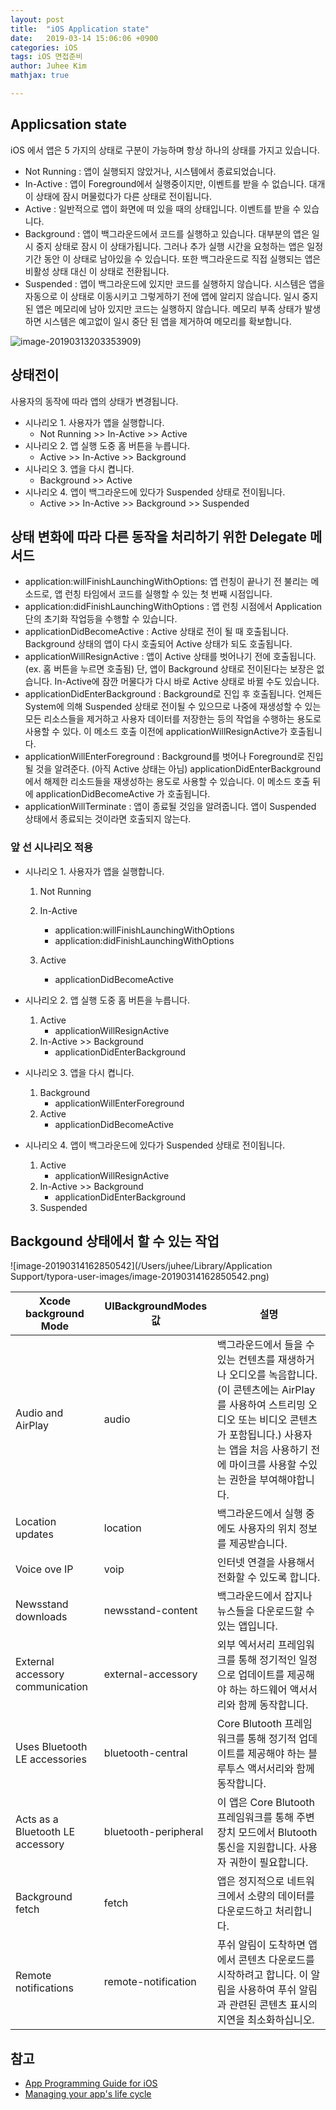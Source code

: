 ```yaml
---
layout: post
title:  "iOS Application state"
date:   2019-03-14 15:06:06 +0900
categories: iOS
tags: iOS 면접준비
author: Juhee Kim
mathjax: true

---
```


## Applicsation state

iOS 에서 앱은 5 가지의 상태로 구분이 가능하며 항상 하나의 상태를 가지고 있습니다.

* Not Running :  앱이 실행되지 않았거나, 시스템에서 종료되었습니다.
* In-Active : 앱이 Foreground에서 실행중이지만, 이벤트를 받을 수 없습니다. 대개 이 상태에 잠시 머물렀다가 다른 상태로 전이됩니다.
* Active : 일반적으로 앱이 화면에 떠 있을 때의 상태입니다. 이벤트를 받을 수 있습니다.
* Background : 앱이 백그라운드에서 코드를 실행하고 있습니다. 대부분의 앱은 일시 중지 상태로 잠시 이 상태가됩니다. 그러나 추가 실행 시간을 요청하는 앱은 일정 기간 동안 이 상태로 남아있을 수 있습니다. 또한 백그라운드로 직접 실행되는 앱은 비활성 상태 대신 이 상태로 전환됩니다. 
* Suspended : 앱이 백그라운드에 있지만 코드를 실행하지 않습니다. 시스템은 앱을 자동으로 이 상태로 이동시키고 그렇게하기 전에 앱에 알리지 않습니다. 일시 중지 된 앱은 메모리에 남아 있지만 코드는 실행하지 않습니다. 메모리 부족 상태가 발생하면 시스템은 예고없이 일시 중단 된 앱을 제거하여 메모리를 확보합니다.

![image-20190313203353909](https://docs-assets.developer.apple.com/published/f5ae1a0785/00b28327-17dc-4f0c-866f-29f854edfce3.png))

## 상태전이

 사용자의 동작에 따라 앱의 상태가 변경됩니다.

* 시나리오 1. 사용자가 앱을 실행합니다.
  * Not Running >> In-Active >> Active
* 시나리오 2. 앱 실행 도중 홈 버튼을 누릅니다.
  * Active >> In-Active >> Background
* 시나리오 3. 앱을 다시 켭니다.
  * Background >> Active
* 시나리오 4. 앱이 백그라운드에 있다가 Suspended 상태로 전이됩니다.
  * Active >> In-Active >> Background >> Suspended

## 상태 변화에 따라 다른 동작을 처리하기 위한 Delegate 메서드

*  application:willFinishLaunchingWithOptions: 앱 런칭이 끝나기 전 불리는 메소드로, 앱 런칭 타임에서 코드를 실행할 수 있는 첫 번째 시점입니다. 
* application:didFinishLaunchingWithOptions : 앱 런칭 시점에서 Application 단의 초기화 작업등을 수행할 수 있습니다.
* applicationDidBecomeActive : Active 상태로 전이 될 때 호출됩니다. Background 상태의 앱이 다시 호출되어 Active 상태가 되도 호출됩니다.
* applicationWillResignActive : 앱이 Active 상태를 벗어나기 전에 호출됩니다. (ex. 홈 버튼을 누르면 호출됨) 단, 앱이 Background 상태로 전이된다는 보장은 없습니다. In-Active에 잠깐 머물다가 다시 바로 Active 상태로 바뀔 수도 있습니다.
* applicationDidEnterBackground : Background로 진입 후 호출됩니다. 언제든 System에 의해 Suspended 상태로 전이될 수 있으므로 나중에 재생성할 수 있는 모든 리소스들을 제거하고 사용자 데이터를 저장한는 등의 작업을 수행하는 용도로 사용할 수 있다. 이 메소드 호출 이전에 applicationWillResignActive가 호출됩니다.
* applicationWillEnterForeground : Background를 벗어나 Foreground로 진입될 것을 알려준다. (아직 Active 상태는 아님) applicationDidEnterBackground 에서 해제한 리소드들을 재생성하는 용도로 사용할 수 있습니다. 이 메소드 호출 뒤에 applicationDidBecomeActive 가 호출됩니다.
* applicationWillTerminate : 앱이 종료될 것임을 알려줍니다. 앱이 Suspended  상태에서 종료되는 것이라면 호출되지 않는다.

### 앞 선 시나리오 적용

- 시나리오 1. 사용자가 앱을 실행합니다.

  1. Not Running 
  2. In-Active 
     * application:willFinishLaunchingWithOptions
     * application:didFinishLaunchingWithOptions

  3. Active
     * applicationDidBecomeActive 

- 시나리오 2. 앱 실행 도중 홈 버튼을 누릅니다.

  1. Active
     * applicationWillResignActive
  2. In-Active >> Background
     - applicationDidEnterBackground 

- 시나리오 3. 앱을 다시 켭니다.

  1. Background
     - applicationWillEnterForeground
  2. Active
     - applicationDidBecomeActive 

- 시나리오 4. 앱이 백그라운드에 있다가 Suspended 상태로 전이됩니다. 

  1. Active
     * applicationWillResignActive
  2. In-Active >> Background
     * applicationDidEnterBackground
  3. Suspended 

## Backgound 상태에서 할 수 있는 작업

![image-20190314162850542](/Users/juhee/Library/Application Support/typora-user-images/image-20190314162850542.png)

| Xcode background Mode            | UIBackgroundModes 값 | 설명                                                         |
| -------------------------------- | -------------------- | ------------------------------------------------------------ |
| Audio and AirPlay                | audio                | 백그라운드에서 들을 수 있는 컨텐츠를 재생하거나 오디오를 녹음합니다. (이 콘텐츠에는 AirPlay를 사용하여 스트리밍 오디오 또는 비디오 콘텐츠가 포함됩니다.) 사용자는 앱을 처음 사용하기 전에 마이크를 사용할 수있는 권한을 부여해야합니다. |
| Location updates                 | location             | 백그라운드에서 실행 중에도 사용자의 위치 정보를 제공받습니다. |
| Voice ove IP                     | voip                 | 인터넷 연결을 사용해서 전화할 수 있도록 합니다.              |
| Newsstand downloads              | newsstand-content    | 백그라운드에서 잡지나 뉴스들을 다운로드할 수 있는 앱입니다.  |
| External accessory communication | external-accessory   | 외부 엑서서리 프레임워크를 통해 정기적인 일정으로 업데이트를 제공해야 하는 하드웨어 액서서리와 함께 동작합니다. |
| Uses Bluetooth LE accessories    | bluetooth-central    | Core Blutooth 프레임워크를 통해 정기적 업데이트를 제공해야 하는 블루투스 액서서리와 함께 동작합니다. |
| Acts as a Bluetooth LE accessory | bluetooth-peripheral | 이 앱은 Core Blutooth 프레임워크를 통해 주변 장치 모드에서 Blutooth 통신을 지원합니다. 사용자 궈한이 필요합니다. |
| Background fetch                 | fetch                | 앱은 정지적으로 네트워크에서 소량의 데이터를 다운로드하고 처리합니다. |
| Remote notifications             | remote-notification  | 푸쉬 알림이 도착하면 앱에서 콘텐츠 다운로드를 시작하려고 합니다. 이 알림을 사용하여 푸쉬 알림과 관련된 콘텐츠 표시의 지연을 최소화하십니오. |



## 참고

* [App Programming Guide for iOS](https://developer.apple.com/library/archive/documentation/iPhone/Conceptual/iPhoneOSProgrammingGuide/TheAppLifeCycle/TheAppLifeCycle.html)
* [Managing your app's life cycle](https://developer.apple.com/documentation/uikit/core_app/managing_your_app_s_life_cycle)